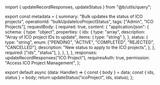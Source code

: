 import { updateRecordResponses, updateStatus } from "@b/utils/query";

export const metadata = {
  summary: "Bulk updates the status of ICO projects",
  operationId: "bulkUpdateIcoProjectStatus",
  tags: ["Admin", "ICO Projects"],
  requestBody: {
    required: true,
    content: {
      "application/json": {
        schema: {
          type: "object",
          properties: {
            ids: {
              type: "array",
              description: "Array of ICO project IDs to update",
              items: { type: "string" },
            },
            status: {
              type: "string",
              enum: ["PENDING", "ACTIVE", "COMPLETED", "REJECTED", "CANCELLED"],
              description: "New status to apply to the ICO projects",
            },
          },
          required: ["ids", "status"],
        },
      },
    },
  },
  responses: updateRecordResponses("ICO Project"),
  requiresAuth: true,
  permission: "Access ICO Project Management",
};

export default async (data: Handler) => {
  const { body } = data;
  const { ids, status } = body;
  return updateStatus("icoProject", ids, status);
};
